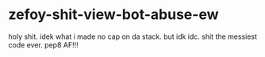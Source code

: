 # zefoy-shit-view-bot-abuse-ew
holy shit. idek what i made no cap on da stack. but idk idc. shit the messiest code ever. pep8 AF!!!
